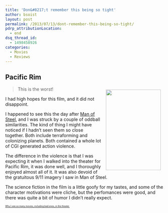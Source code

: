 ```yaml
---
title: 'Don&#8217;t remember this being so tight'
author: bsoist
layout: post
permalink: /2013/07/13/dont-remember-this-being-so-tight/
pdrp_attributionLocation:
  - end
dsq_thread_id:
  - 1498458926
categories:
  - Movies
  - Reviews
---
```

## Pacific Rim

<div style="float:right;padding:10px;">
  <a href="http://www.amazon.com/gp/product/B008JFUR10/ref=as_li_ss_il?ie=UTF8&#038;camp=1789&#038;creative=390957&#038;creativeASIN=B008JFUR10&#038;linkCode=as2&#038;tag=weifyoasme-20"><img width="174.5" height="255.5" border="0" src="http://ws-na.amazon-adsystem.com/widgets/q?_encoding=UTF8&#038;ASIN=B008JFUR10&#038;Format=_SX500_&#038;ID=AsinImage&#038;MarketPlace=US&#038;ServiceVersion=20070822&#038;WS=1&#038;tag=weifyoasme-20" /></a><img src="http://ir-na.amazon-adsystem.com/e/ir?t=weifyoasme-20&#038;l=as2&#038;o=1&#038;a=B008JFUR10" width="1" height="1" border="0" alt="" style="border:none !important; margin:0px !important;" />
</div>

> This is the worst!

I had high hopes for this film, and it did not disappoint.

I happened to see this the day after [Man of Steel][1], and I was struck by a couple of oddball similarities. The kind of thing I might have noticed if I hadn&#8217;t seen them so close together. Both include terraforming and colonizing planets. Both contained a whole lot of CGI generated action violence.

The difference in the violence is that I was expecting it when I walked into the theater for Pacific Rim, it was done well, and I thoroughly enjoyed almost all of it. It was also devoid of the gratuitous 9/11 imagery I saw in Man of Steel.

The science fiction in the film is a little goofy for my tastes, and some of the character motivations were cliche, but the perfomances were good, and there was quite a bit of humor I didn&#8217;t really expect.

<p style="font-size:0.5em;">
  <a href="http://whsjr.soistmann.com/oped/movie-pass/">Why I see so many movies, including bad ones, in the theater.</a>
</p>

<div style="clear:both;">
  &nbsp;
</div>

<img style="opacity: 0;position: absolute;top:0; left:0" src="http://ws-na.amazon-adsystem.com/widgets/q?_encoding=UTF8&#038;ASIN=B008JFUR10&#038;Format=_SX500_&#038;ID=AsinImage&#038;MarketPlace=US&#038;ServiceVersion=20070822&#038;WS=1&#038;tag=weifyoasme-20" />

 [1]: http://whsjr.soistmann.com/oped/2013/07/13/wait-what-just-happened/
